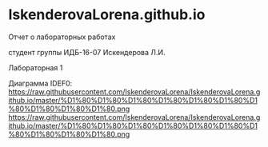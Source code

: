 # IskenderovaLorena.github.io
Отчет о лабораторных работах

студент группы ИДБ-16-07 Искендерова Л.И.

Лабораторная 1

Диаграмма IDEF0:
https://raw.githubusercontent.com/IskenderovaLorena/IskenderovaLorena.github.io/master/%D1%80%D1%80%D1%80%D1%80%D1%80%D1%80%D1%80%D1%80%D1%80%D1%80.png
https://raw.githubusercontent.com/IskenderovaLorena/IskenderovaLorena.github.io/master/%D1%80%D1%80%D1%80%D1%80%D1%80%D1%80%D1%80%D1%80%D1%80%D1%80.png
